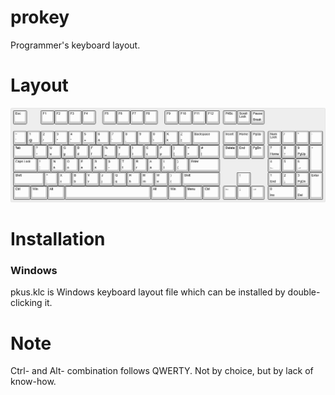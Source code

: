 # prokey

Programmer's keyboard layout.

# Layout

![Alt text](pkus.png?raw=true "Prokey Layout")

# Installation

### Windows

pkus.klc is Windows keyboard layout file which can be installed by double-clicking it.

# Note

Ctrl- and Alt- combination follows QWERTY. Not by choice, but by lack of know-how.

